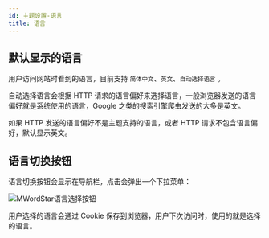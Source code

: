 ```yaml
---
id: 主题设置-语言
title: 语言
---
```


## 默认显示的语言

用户访问网站时看到的语言，目前支持 `简体中文`、`英文`、`自动选择语言` 。

自动选择语言会根据 HTTP 请求的语言偏好来选择语言，一般浏览器发送的语言偏好就是系统使用的语言，Google 之类的搜索引擎爬虫发送的大多是英文。

如果 HTTP 发送的语言偏好不是主题支持的语言，或者 HTTP 请求不包含语言偏好，默认显示英文。

## 语言切换按钮

语言切换按钮会显示在导航栏，点击会弹出一个下拉菜单：

![MWordStar语言选择按钮](/docs/language-select-btn.jpg)

用户选择的语言会通过 Cookie 保存到浏览器，用户下次访问时，使用的就是选择的语言。
